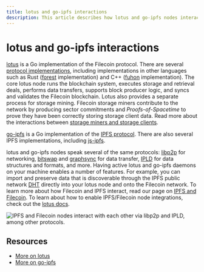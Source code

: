 ```yaml
---
title: lotus and go-ipfs interactions
description: This article describes how lotus and go-ipfs nodes interact in general, with links to further resources.
---
```


# lotus and go-ipfs interactions

[lotus](https://github.com/filecoin-project/lotus) is a Go implementation of the Filecoin protocol. There are several [protocol implementations](../../start-building/implementations.md), including implementations in other languages such as Rust ([forest](https://github.com/chainsafe/forest) implementation) and C++ ([fuhon](https://github.com/filecoin-project/cpp-filecoin) implementation). The core lotus node runs the blockchain system, executes storage and retrieval deals, performs data transfers, supports block producer logic, and syncs and validates the Filecoin blockchain. Lotus also provides a separate process for storage mining. Filecoin storage miners contribute to the network by producing sector commitments and _Proofs-of-Spacetime_ to prove they have been correctly storing storage client data. Read more about the interactions between [storage miners and storage clients](../../../introduction/what-is-filecoin.md).

[go-ipfs](https://github.com/ipfs/go-ipfs) is a Go implementation of the [IPFS protocol](https://ipfs.io). There are also several IPFS implementations, including [js-ipfs](https://github.com/ipfs/js-ipfs).

lotus and go-ipfs nodes speak several of the same protocols: [libp2p](https://libp2p.io/) for networking, [bitswap](https://docs.ipfs.io/concepts/bitswap/#bitswap) and [graphsync](https://github.com/ipld/specs/blob/master/block-layer/graphsync/graphsync.md) for data transfer, [IPLD](https://ipld.io/) for data structures and formats, and more. Having active lotus and go-ipfs daemons on your machine enables a number of features. For example, you can import and preserve data that is discoverable through the IPFS public network [DHT](https://docs.ipfs.io/concepts/dht/#distributed-hash-tables-dhts) directly into your lotus node and onto the Filecoin network. To learn more about how Filecoin and IPFS interact, read our page on [IPFS and Filecoin](https://docs.filecoin.io/introduction/ipfs-and-filecoin/). To learn about how to enable IPFS/Filecoin node integrations, check out the [lotus docs](https://lotu.sh/en+ipfs-client-integration).

![IPFS and Filecoin nodes interact with each other via libp2p and IPLD, among other protocols.](./images/ipfs-filecoin.png)

## Resources

- [More on lotus](https://lotu.sh/)
- [More on go-ipfs](https://docs.ipfs.io)
